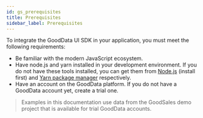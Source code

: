 ```yaml
---
id: gs_prerequisites
title: Prerequisites
sidebar_label: Prerequisites
---
```


To integrate the GoodData UI SDK in your application, you must meet the following requirements:

- Be familiar with the modern JavaScript ecosystem.
- Have node.js and yarn installed in your development environment. If you do not have these tools installed, you can get them from [Node.js](https://nodejs.org/) (install first) and [Yarn package manager](https://yarnpkg.com/) respectively.
- Have an account on the GoodData platform. If you do not have a GoodData account yet, create a trial one.

> Examples in this documentation use data from the GoodSales demo project that is available for trial GoodData accounts.
